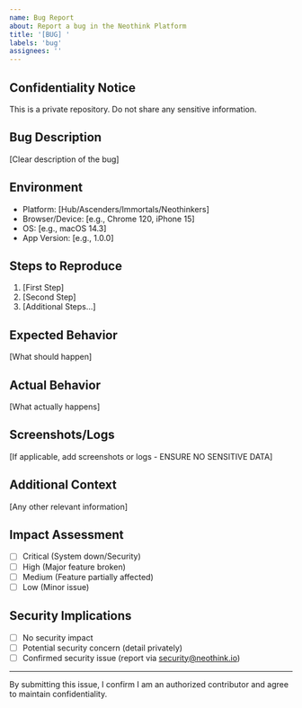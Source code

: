 ```yaml
---
name: Bug Report
about: Report a bug in the Neothink Platform
title: '[BUG] '
labels: 'bug'
assignees: ''
---
```


## Confidentiality Notice
This is a private repository. Do not share any sensitive information.

## Bug Description
[Clear description of the bug]

## Environment
- Platform: [Hub/Ascenders/Immortals/Neothinkers]
- Browser/Device: [e.g., Chrome 120, iPhone 15]
- OS: [e.g., macOS 14.3]
- App Version: [e.g., 1.0.0]

## Steps to Reproduce
1. [First Step]
2. [Second Step]
3. [Additional Steps...]

## Expected Behavior
[What should happen]

## Actual Behavior
[What actually happens]

## Screenshots/Logs
[If applicable, add screenshots or logs - ENSURE NO SENSITIVE DATA]

## Additional Context
[Any other relevant information]

## Impact Assessment
- [ ] Critical (System down/Security)
- [ ] High (Major feature broken)
- [ ] Medium (Feature partially affected)
- [ ] Low (Minor issue)

## Security Implications
- [ ] No security impact
- [ ] Potential security concern (detail privately)
- [ ] Confirmed security issue (report via security@neothink.io)

---
By submitting this issue, I confirm I am an authorized contributor and agree to maintain confidentiality. 